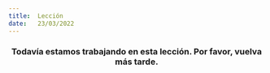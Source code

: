 ```yaml
---
title:  Lección
date:   23/03/2022
---
```


### <center>Todavía estamos trabajando en esta lección. Por favor, vuelva más tarde.</center>